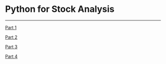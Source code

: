 # Python for Stock Analysis
***
[Part 1](https://youtu.be/bKUZrBAzqJs)

[Part 2](https://youtu.be/KKVZHKDEKFA)

[Part 3](https://youtu.be/emHY55Svxac)

[Part 4](https://youtu.be/dPloA2TAo_c)